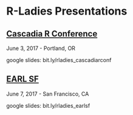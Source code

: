 # R-Ladies Presentations

## [Cascadia R Conference](cascadiarconf.com)

June 3, 2017 - Portland, OR

google slides: bit.ly/rladies_cascadiarconf


## [EARL SF](https://earlconf.com/sanfrancisco/)

June 7, 2017 - San Francisco, CA

google slides: bit.ly/rladies_earlsf

